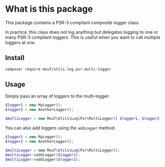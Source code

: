 What is this package
====================

This package contains a PSR-3 compliant composite logger class.

In practice, this class does not log anything but delegates logging to one or many PSR-3 compliant loggers.
This is useful when you want to call multiple loggers at one.

Install
-------

```sh
composer require mouf/utils.log.psr.multi-logger
```

Usage
-----

Simply pass an array of loggers to the multi-logger:

```php
$logger1 = new MyLogger();
$logger2 = new AnotherLogger();

$multiLogger = new Mouf\Utils\Log\Psr\MultiLogger([ $logger1, $logger2 ]);
```

You can also add loggers using the `addLogger` method:

```php
$logger1 = new MyLogger();
$logger2 = new AnotherLogger();

$multiLogger = new Mouf\Utils\Log\Psr\MultiLogger();
$multiLogger->addLogger($logger1);
$multiLogger->addLogger($logger2);
```
